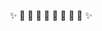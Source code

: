 <p align="center">✨ 🌱 🌱 🌱 🌱 🌱 🌱 🌱 🌱 ✨</p>

<!--
**Jinseop-Sim/Jinseop-Sim** is a ✨ _special_ ✨ repository because its `README.md` (this file) appears on your GitHub profile.

Here are some ideas to get you started:

- 🔭 I’m currently working on ...
- 🌱 I’m currently learning ...
- 👯 I’m looking to collaborate on ...
- 🤔 I’m looking for help with ...
- 💬 Ask me about ...
- 📫 How to reach me: ...
- 😄 Pronouns: ...
- ⚡ Fun fact: ...
-->
